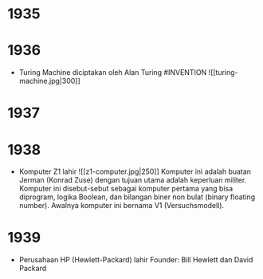 # 1935
# 1936
- Turing Machine diciptakan oleh Alan Turing #INVENTION
	![[turing-machine.jpg|300]]
# 1937
# 1938
- Komputer Z1 lahir
	![[z1-computer.jpg|250]]
	Komputer ini adalah buatan Jerman (Konrad Zuse) dengan tujuan utama adalah keperluan militer. Komputer ini disebut-sebut sebagai komputer pertama yang bisa diprogram, logika Boolean, dan bilangan biner non bulat (binary floating number). 
	Awalnya komputer ini bernama V1 (Versuchsmodell).
# 1939
- Perusahaan HP (Hewlett-Packard) lahir
	Founder: Bill Hewlett dan David Packard